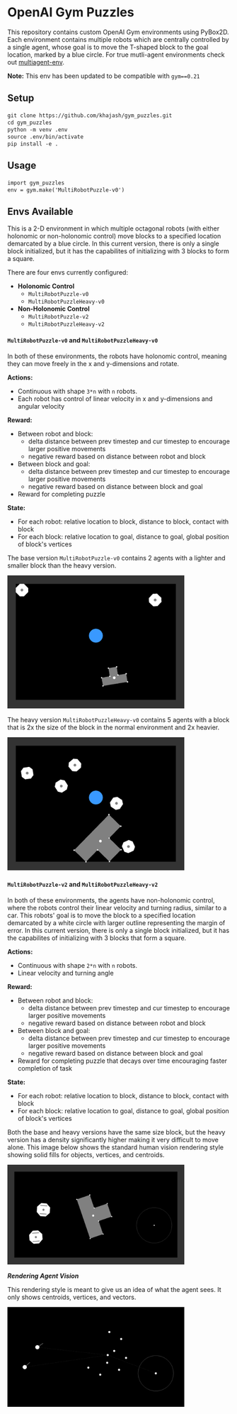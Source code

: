 # OpenAI Gym Puzzles

This repository contains custom OpenAI Gym environments using PyBox2D. Each environment contains multiple robots which are centrally controlled by a single agent, whose goal is to move the T-shaped block to the goal location, marked by a blue circle. For true mutli-agent environments check out [multiagent-env](https://github.com/khajash/multiagent-env).

**Note:** This env has been updated to be compatible with `gym==0.21`

## Setup

```
git clone https://github.com/khajash/gym_puzzles.git
cd gym_puzzles
python -m venv .env
source .env/bin/activate
pip install -e .
```

## Usage

```
import gym_puzzles
env = gym.make('MultiRobotPuzzle-v0')
```

## Envs Available

This is a 2-D environment in which multiple octagonal robots (with either holonomic or non-holonomic control) move blocks to a specified location demarcated by a blue circle. In this current version, there is only a single block initialized, but it has the capabilites of initializing with 3 blocks to form a square.

There are four envs currently configured:
-  **Holonomic Control**
    - `MultiRobotPuzzle-v0`
    - `MultiRobotPuzzleHeavy-v0`
- **Non-Holonomic Control**
    - `MultiRobotPuzzle-v2`
    - `MultiRobotPuzzleHeavy-v2`


#### `MultiRobotPuzzle-v0` and `MultiRobotPuzzleHeavy-v0`

In both of these environments, the robots have holonomic control, meaning they can move freely in the x and y-dimensions and rotate. 

**Actions:** 
- Continuous with shape `3*n` with `n` robots. 
- Each robot has control of linear velocity in x and y-dimensions and angular velocity

**Reward:**
- Between robot and block:
    - delta distance between prev timestep and cur timestep to encourage larger positive movements
    - negative reward based on distance between robot and block 
- Between block and goal:
    - delta distance between prev timestep and cur timestep to encourage larger positive movements
    - negative reward based on distance between block and goal 
- Reward for completing puzzle

**State:**
- For each robot: relative location to block, distance to block, contact with block
- For each block: relative location to goal, distance to goal, global position of block's vertices 

The base version `MultiRobotPuzzle-v0` contains 2 agents with a lighter and smaller block than the heavy version.

<img src="./imgs/CentralizedMRP0-light.jpg" width="400" >


The heavy version `MultiRobotPuzzleHeavy-v0` contains 5 agents with a block that is 2x the size of the block in the normal environment and 2x heavier.

<img src="./imgs/CentralizedMRP0-Heavy.jpg" class="center" width="400">


#### `MultiRobotPuzzle-v2` and `MultiRobotPuzzleHeavy-v2`

In both of these environments, the agents have non-holonomic control, where the robots control their linear velocity and turning radius, similar to a car. This robots' goal is to move the block to a specified location demarcated by a white circle with larger outline representing the margin of error. In this current version, there is only a single block initialized, but it has the capabilites of initializing with 3 blocks that form a square.

**Actions:** 
- Continuous with shape `2*n` with `n` robots. 
- Linear velocity and turning angle

**Reward:** 
- Between robot and block:
    - delta distance between prev timestep and cur timestep to encourage larger positive movements
    - negative reward based on distance between robot and block 
- Between block and goal:
    - delta distance between prev timestep and cur timestep to encourage larger positive movements
    - negative reward based on distance between block and goal 
- Reward for completing puzzle that decays over time encouraging faster completion of task

**State:** 
- For each robot: relative location to block, distance to block, contact with block
- For each block: relative location to goal, distance to goal, global position of block's vertices 

Both the base and heavy versions have the same size block, but the heavy version has a density significantly higher making it very difficult to move alone. This image below shows the standard human vision rendering style showing solid fills for objects, vertices, and centroids.

<img src="./imgs/CentralizedMRP1-HumanVision1.jpg" width="400">

***Rendering Agent Vision***

This rendering style is meant to give us an idea of what the agent sees. It only shows centroids, vertices, and vectors. 

<img src="./imgs/CentralizedMRP1-AgentVision.jpg" width="400">

